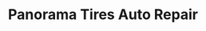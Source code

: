 ---
title: "Panorama Tires Auto Repair"
url: /panorama-city/panorama-tires-auto-repair/
shop: Autowerkstatt
---